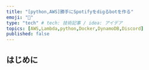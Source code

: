 ```yaml
---
title: "[python,AWS]勝手にSpotifyをdigるbotを作る"
emoji: "🐍"
type: "tech" # tech: 技術記事 / idea: アイデア
topics: [AWS,Lambda,python,Docker,DynamoDB,Discord]
published: false
---
```


## はじめに